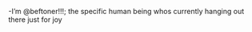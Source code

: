 -I’m @beftoner!!!; the specific human being whos currently hanging out there just for joy

<!---
beftoner/beftoner is a ✨ special ✨ repository because its `README.md` (this file) appears on your GitHub profile.
You can click the Preview link to take a look at your changes.
--->

